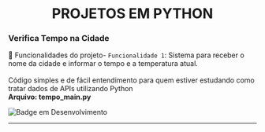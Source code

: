 <h1 align="center">PROJETOS EM PYTHON</h1>

<h3>Verifica Tempo na Cidade</h3>

:hammer: Funcionalidades do projeto- `Funcionalidade 1`: Sistema para receber o nome da cidade e informar o tempo e a temperatura atual.
<br><br>
Código simples e de fácil entendimento para quem estiver estudando como tratar dados de APIs utilizando Python
<br>
<b>Arquivo: tempo_main.py</b>
	
![Badge em Desenvolvimento](http://img.shields.io/static/v1?label=STATUS&message=EM%20DESENVOLVIMENTO&color=GREEN&style=for-the-badge)

<hr>
